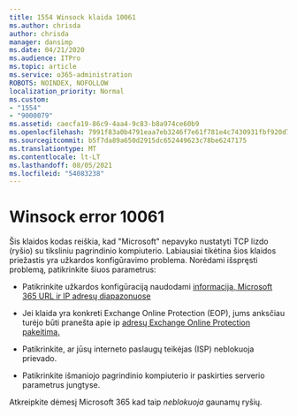 ```yaml
---
title: 1554 Winsock klaida 10061
ms.author: chrisda
author: chrisda
manager: dansimp
ms.date: 04/21/2020
ms.audience: ITPro
ms.topic: article
ms.service: o365-administration
ROBOTS: NOINDEX, NOFOLLOW
localization_priority: Normal
ms.custom:
- "1554"
- "9000079"
ms.assetid: caecfa19-86c9-4aa4-9c83-b8a974ce60b9
ms.openlocfilehash: 7991f83a0b4791eaa7eb3246f7e61f781e4c7430931fbf920d7fd9e44c018d13
ms.sourcegitcommit: b5f7da89a650d2915dc652449623c78be6247175
ms.translationtype: MT
ms.contentlocale: lt-LT
ms.lasthandoff: 08/05/2021
ms.locfileid: "54083238"
---
```

# <a name="winsock-error-10061"></a>Winsock error 10061

Šis klaidos kodas reiškia, kad "Microsoft" nepavyko nustatyti TCP lizdo (ryšio) su tiksliniu pagrindinio kompiuterio. Labiausiai tikėtina šios klaidos priežastis yra užkardos konfigūravimo problema. Norėdami išspręsti problemą, patikrinkite šiuos parametrus:

- Patikrinkite užkardos konfigūraciją naudodami [informaciją, Microsoft 365 URL ir IP adresų diapazonuose](https://docs.microsoft.com/office365/enterprise/urls-and-ip-address-ranges)

- Jei klaida yra konkreti Exchange Online Protection (EOP), jums anksčiau turėjo būti pranešta apie ip [adresų Exchange Online Protection pakeitimą.](https://docs.microsoft.com/office365/SecurityCompliance/eop/exchange-online-protection-ip-addresses)

- Patikrinkite, ar jūsų interneto paslaugų teikėjas (ISP) neblokuoja prievado.

- Patikrinkite išmaniojo pagrindinio kompiuterio ir paskirties serverio parametrus jungtyse.

Atkreipkite dėmesį Microsoft 365 kad taip *neblokuoja* gaunamų ryšių.
